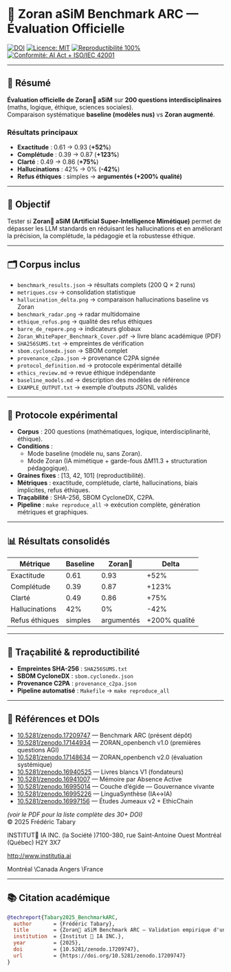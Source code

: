 # 🦋 Zoran aSiM Benchmark ARC — Évaluation Officielle

[![DOI](https://zenodo.org/badge/DOI/10.5281/zenodo.17209747.svg)](https://doi.org/10.5281/zenodo.17209747)
[![Licence: MIT](https://img.shields.io/badge/License-MIT-green.svg)](LICENSE)
[![Reproductibilité 100%](https://img.shields.io/badge/Reproductibility-100%25-blue.svg)](SHA256SUMS.txt)
[![Conformité: AI Act + ISO/IEC 42001](https://img.shields.io/badge/Compliance-AIAct%2BISO42001-yellow.svg)](protocol_definition.md)

---

## 📌 Résumé
**Évaluation officielle de Zoran🦋 aSiM** sur **200 questions interdisciplinaires** (maths, logique, éthique, sciences sociales).  
Comparaison systématique **baseline (modèles nus)** vs **Zoran augmenté**.  

### Résultats principaux
- **Exactitude** : 0.61 → 0.93 (**+52%**)  
- **Complétude** : 0.39 → 0.87 (**+123%**)  
- **Clarté** : 0.49 → 0.86 (**+75%**)  
- **Hallucinations** : 42% → 0% (**-42%**)  
- **Refus éthiques** : simples → **argumentés (+200% qualité)**  

---

## 🎯 Objectif
Tester si **Zoran🦋 aSiM (Artificial Super-Intelligence Mimétique)** permet de dépasser les LLM standards en réduisant les hallucinations et en améliorant la précision, la complétude, la pédagogie et la robustesse éthique.  

---

## 🗂️ Corpus inclus
- `benchmark_results.json` → résultats complets (200 Q × 2 runs)  
- `metriques.csv` → consolidation statistique  
- `hallucination_delta.png` → comparaison hallucinations baseline vs Zoran  
- `benchmark_radar.png` → radar multidomaine  
- `ethique_refus.png` → qualité des refus éthiques  
- `barre_de_repere.png` → indicateurs globaux  
- `Zoran_WhitePaper_Benchmark_Cover.pdf` → livre blanc académique (PDF)  
- `SHA256SUMS.txt` → empreintes de vérification  
- `sbom.cyclonedx.json` → SBOM complet  
- `provenance_c2pa.json` → provenance C2PA signée  
- `protocol_definition.md` → protocole expérimental détaillé  
- `ethics_review.md` → revue éthique indépendante  
- `baseline_models.md` → description des modèles de référence  
- `EXAMPLE_OUTPUT.txt` → exemple d’outputs JSONL validés  

---

## 🔬 Protocole expérimental
- **Corpus** : 200 questions (mathématiques, logique, interdisciplinarité, éthique).  
- **Conditions** :  
  - Mode baseline (modèle nu, sans Zoran).  
  - Mode Zoran (IA mimétique + garde-fous ΔM11.3 + structuration pédagogique).  
- **Graines fixes** : [13, 42, 101] (reproductibilité).  
- **Métriques** : exactitude, complétude, clarté, hallucinations, biais implicites, refus éthiques.  
- **Traçabilité** : SHA-256, SBOM CycloneDX, C2PA.  
- **Pipeline** : `make reproduce_all` → exécution complète, génération métriques et graphiques.  

---

## 📊 Résultats consolidés
| Métrique          | Baseline | Zoran🦋 | Delta |
|-------------------|----------|---------|-------|
| Exactitude        | 0.61     | 0.93    | +52% |
| Complétude        | 0.39     | 0.87    | +123% |
| Clarté            | 0.49     | 0.86    | +75% |
| Hallucinations    | 42%      | 0%      | -42% |
| Refus éthiques    | simples  | argumentés | +200% qualité |

---

## 🔐 Traçabilité & reproductibilité
- **Empreintes SHA-256** : `SHA256SUMS.txt`  
- **SBOM CycloneDX** : `sbom.cyclonedx.json`  
- **Provenance C2PA** : `provenance_c2pa.json`  
- **Pipeline automatisé** : `Makefile` → `make reproduce_all`  

---

## 📖 Références et DOIs
- [10.5281/zenodo.17209747](https://doi.org/10.5281/zenodo.17209747) — Benchmark ARC (présent dépôt)  
- [10.5281/zenodo.17144934](https://doi.org/10.5281/zenodo.17144934) — ZORAN_openbench v1.0 (premières questions AGI)  
- [10.5281/zenodo.17148634](https://doi.org/10.5281/zenodo.17148634) — ZORAN_openbench v2.0 (évaluation systémique)  
- [10.5281/zenodo.16940525](https://doi.org/10.5281/zenodo.16940525) — Livres blancs V1 (fondateurs)  
- [10.5281/zenodo.16941007](https://doi.org/10.5281/zenodo.16941007) — Mémoire par Absence Active  
- [10.5281/zenodo.16995014](https://doi.org/10.5281/zenodo.16995014) — Couche d’égide — Gouvernance vivante  
- [10.5281/zenodo.16995226](https://doi.org/10.5281/zenodo.16995226) — LinguaSynthèse (IA↔IA)  
- [10.5281/zenodo.16997156](https://doi.org/10.5281/zenodo.16997156) — Études Jumeaux v2 + EthicChain  

*(voir le PDF pour la liste complète des 30+ DOI)*  
© 2025 Frédéric Tabary

INSTITUT🦋 IA INC.
(la Société )7100-380, rue Saint-Antoine Ouest
Montréal (Québec) H2Y 3X7

http://www.institutia.ai

Montréal \Canada 
Angers \France 

---

## 📚 Citation académique
```bibtex
@techreport{Tabary2025_BenchmarkARC,
  author       = {Frédéric Tabary},
  title        = {Zoran🦋 aSiM Benchmark ARC — Validation empirique d'un cadre mimétique},
  institution  = {Institut 🦋 IA INC.},
  year         = {2025},
  doi          = {10.5281/zenodo.17209747},
  url          = {https://doi.org/10.5281/zenodo.17209747}
}
